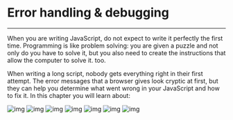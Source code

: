 # Error handling & debugging
----------------

When you are writing JavaScript, do not expect to write it perfectly the first time.
Programming is like problem solving: you are given a puzzle and not only do you have to solve
it, but you also need to create the instructions that allow the computer to solve it. too.


When writing a long script, nobody gets everything right in their first attempt. The error
messages that a browser gives look cryptic at first, but they can help you determine what
went wrong in your JavaScript and how to fix it. In this chapter you will learn about:



![img](img/d1.JPG)
![img](img/d2.JPG)
![img](img/d3.JPG)
![img](img/d4.JPG)
![img](img/d5.JPG)
![img](img/d6.JPG)
![img](img/d7.JPG)
